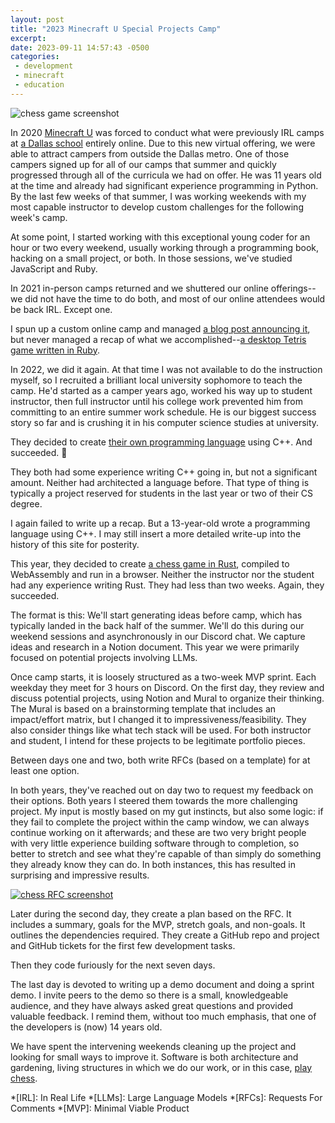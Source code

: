 ```yaml
---
layout: post
title: "2023 Minecraft U Special Projects Camp"
excerpt: 
date: 2023-09-11 14:57:43 -0500
categories: 
 - development
 - minecraft
 - education
---
```


![chess game screenshot]({{site.url}}/assets/2023/09/chess-game-screenshot.png)

In 2020 [Minecraft U](https://minecraftu.org/) was forced to conduct what were previously IRL camps at [a Dallas school](https://www.hockaday.org/on-campus/summer-at-hockaday) entirely online. Due to this new virtual offering, we were able to attract campers from outside the Dallas metro. One of those campers signed up for all of our camps that summer and quickly progressed through all of the curricula we had on offer. He was 11 years old at the time and already had significant experience programming in Python. By the last few weeks of that summer, I was working weekends with my most capable instructor to develop custom challenges for the following week's camp.

At some point, I started working with this exceptional young coder for an hour or two every weekend, usually working through a programming book, hacking on a small project, or both. In those sessions, we've studied JavaScript and Ruby.

In 2021 in-person camps returned and we shuttered our online offerings--we did not have the time to do both, and most of our online attendees would be back IRL. Except one.

I spun up a custom online camp and managed [a blog post announcing it]({{site.url}}/2021/07/02/computer-programming-adventures/), but never managed a recap of what we accomplished--[a desktop Tetris game written in Ruby](https://github.com/MinecraftU/2021-computer-adventures).

In 2022, we did it again. At that time I was not available to do the instruction myself, so I recruited a brilliant local university sophomore to teach the camp. He'd started as a camper years ago, worked his way up to student instructor, then full instructor until his college work prevented him from committing to an entire summer work schedule. He is our biggest success story so far and is crushing it in his computer science studies at university.

They decided to create [their own programming language](https://github.com/MinecraftU/2022-computer-adventures-pringlelang) using C++. And succeeded. 🤯

They both had some experience writing C++ going in, but not a significant amount. Neither had architected a language before. That type of thing is typically a project reserved for students in the last year or two of their CS degree.

I again failed to write up a recap. But a 13-year-old wrote a programming language using C++. I may still insert a more detailed write-up into the history of this site for posterity.

This year, they decided to create [a chess game in Rust](https://github.com/MinecraftU/2023-computer-adventures), compiled to WebAssembly and run in a browser. Neither the instructor nor the student had any experience writing Rust. They had less than two weeks. Again, they succeeded.

The format is this: We'll start generating ideas before camp, which has typically landed in the back half of the summer. We'll do this during our weekend sessions and asynchronously in our Discord chat. We capture ideas and research in a Notion document. This year we were primarily focused on potential projects involving LLMs.

Once camp starts, it is loosely structured as a two-week MVP sprint. Each weekday they meet for 3 hours on Discord. On the first day, they review and discuss potential projects, using Notion and Mural to organize their thinking. The Mural is based on a brainstorming template that includes an impact/effort matrix, but I changed it to impressiveness/feasibility. They also consider things like what tech stack will be used. For both instructor and student, I intend for these projects to be legitimate portfolio pieces.

Between days one and two, both write RFCs (based on a template) for at least one option.

In both years, they've reached out on day two to request my feedback on their options. Both years I steered them towards the more challenging project. My input is mostly based on my gut instincts, but also some logic: if they fail to complete the project within the camp window, we can always continue working on it afterwards; and these are two very bright people with very little experience building software through to completion, so better to stretch and see what they're capable of than simply do something they already know they can do. In both instances, this has resulted in surprising and impressive results.

[![chess RFC screenshot]({{site.url}}/assets/2023/09/chess-rfc-screenshot.png)]({{site.url}}/assets/2023/09/chess-rfc-screenshot.png)

Later during the second day, they create a plan based on the RFC. It includes a summary, goals for the MVP, stretch goals, and non-goals. It outlines the dependencies required. They create a GitHub repo and project and GitHub tickets for the first few development tasks.

Then they code furiously for the next seven days.

The last day is devoted to writing up a demo document and doing a sprint demo. I invite peers to the demo so there is a small, knowledgeable audience, and they have always asked great questions and provided valuable feedback. I remind them, without too much emphasis, that one of the developers is (now) 14 years old.

We have spent the intervening weekends cleaning up the project and looking for small ways to improve it. Software is both architecture and gardening, living structures in which we do our work, or in this case, [play chess](https://minecraftu.github.io/2023-computer-adventures/).

*[IRL]: In Real Life
*[LLMs]: Large Language Models
*[RFCs]: Requests For Comments
*[MVP]: Minimal Viable Product
